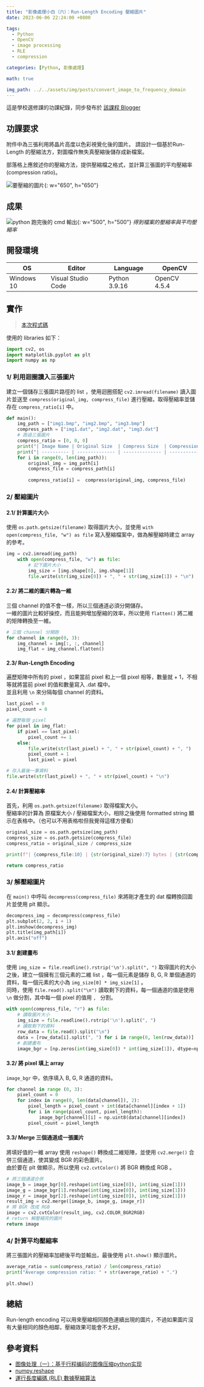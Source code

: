 ```yaml
---
title: "影像處理小白（六）：Run-Length Encoding 壓縮圖片"
date: 2023-06-06 22:24:00 +0800

tags: 
  - Python
  - OpenCV
  - image processing
  - RLE
  - compression

categories: [Python, 影像處理]

math: true

img_path: ../../assets/img/posts/convert_image_to_frequency_domain
---
```


這是學校選修課的功課紀錄，同步發布於 [該課程 Blogger](https://yzucs362hw.blogspot.com/2023/06/s1091444-6.html) <br>

## 功課要求

附件中為三張利用將晶片高度以色彩視覺化後的圖片。 
請設計一個基於Run-Length 的壓縮法方，對圖檔作無失真壓縮後儲存成新檔案。 
 
部落格上應敘述你的壓縮方法，提供壓縮檔之格式，並計算三張圖的平均壓縮率
(compression ratio)。

![要壓縮的圖片](https://github.com/titaliu1224/Image-Processing/blob/main/Assignment6/result.png){: w="650", h="650"}

## 成果
![python 跑完後的 cmd 輸出](https://github.com/titaliu1224/Image-Processing/blob/main/Assignment6/result2.png){: w="500", h="500"}
_得到檔案的壓縮率與平均壓縮率_

## 開發環境

| OS         | Editor             | Language      | OpenCV       |
|------------|--------------------|---------------|--------------|
| Windows 10 | Visual Studio Code | Python 3.9.16 | OpenCV 4.5.4 |

## 實作
> [本次程式碼](https://github.com/titaliu1224/Image-Processing/blob/main/assignment6/main.py)

使用的 libraries 如下：

```py
import cv2, os
import matplotlib.pyplot as plt
import numpy as np
```

### 1/ 利用迴圈讀入三張圖片

建立一個儲存三張圖片路徑的 list ，使用迴圈搭配 `cv2.imread(filename)` 讀入圖片並送至 `compress(original_img, compress_file)` 進行壓縮，取得壓縮率並儲存在 `compress_ratio[i]` 中。 <br>


```py
def main():
    img_path = ["img1.bmp", "img2.bmp", "img3.bmp"]
    compress_path = ["img1.dat", "img2.dat", "img3.dat"]
    # 跑過三張圖片
    compress_ratio = [0, 0, 0]
    print("| Image Name | Original Size  | Compress Size  | Compression Ratio |")
    print("| ---------- | -------------- | -------------- | ----------------- |")
    for i in range(0, len(img_path)):
        original_img = img_path[i]
        compress_file = compress_path[i]
        
        compress_ratio[i] =  compress(original_img, compress_file)
```

### 2/ 壓縮圖片

#### 2.1/ 計算圖片大小

使用 `os.path.getsize(filename)` 取得圖片大小，並使用 `with open(compress_file, "w") as file` 寫入壓縮檔案中，做為解壓縮時建立 array 的參考。

```py
img = cv2.imread(img_path)
    with open(compress_file, "w") as file:
        # 記下圖片大小
        img_size = [img.shape[0], img.shape[1]]
        file.write(str(img_size[0]) + ", " + str(img_size[1]) + "\n")
```

#### 2.2/ 將二維的圖片轉為一維

三個 channel 的值不會一樣，所以三個通道必須分開儲存。 <br>
一維的圖片比較好操控，而且能夠增加壓縮的效率，所以使用 `flatten()` 將二維的矩陣轉換至一維。

```py
# 三個 channel 分開跑
for channel in range(0, 3):
    img_channel = img[:, :, channel]
    img_flat = img_channel.flatten()
```

#### 2.3/ Run-Length Encoding

遍歷矩陣中所有的 pixel ，如果當前 pixel 和上一個 pixel 相等，數量就 + 1，不相等就將當前 pixel 的值和數量寫入 .dat 檔中。<br>
並且利用 `\n` 來分隔每個 channel 的資料。

```py
last_pixel = 0
pixel_count = 0

# 遍歷每個 pixel
for pixel in img_flat:
    if pixel == last_pixel:
        pixel_count += 1
    else:
        file.write(str(last_pixel) + ", " + str(pixel_count) + ", ")
        pixel_count = 1
        last_pixel = pixel

# 存入最後一筆資料
file.write(str(last_pixel) + ", " + str(pixel_count) + "\n")
```

#### 2.4/ 計算壓縮率
首先，利用 `os.path.getsize(filename)` 取得檔案大小。 <br>
壓縮率的計算為 原檔案大小 / 壓縮檔案大小，相除之後使用 formatted string 顯示在表格中。（也可以不用表格啦但我覺得這樣方便看）

```py
original_size = os.path.getsize(img_path)
compress_size = os.path.getsize(compress_file)
compress_ratio = original_size / compress_size

print(f"| {compress_file:10} | {str(original_size):7} bytes | {str(compress_size):8} bytes | {str(round(compress_ratio, 5)):17} |")

return compress_ratio
```

### 3/ 解壓縮圖片

在 `main()` 中呼叫 `decompress(compress_file)` 來將剛才產生的 dat 檔轉換回圖片並使用 plt 顯示。

```py
decompress_img = decompress(compress_file)
plt.subplot(2, 2, i + 1)
plt.imshow(decompress_img)
plt.title(img_path[i])
plt.axis("off")
```

#### 3.1/ 創建畫布

使用 `img_size = file.readline().rstrip('\n').split(", ")` 取得圖片的大小之後，建立一個擁有三個元素的二維 list ，每一個元素是儲存 B, G, R 單個通道的資料，每一個元素的大小為 `img_size[0] * img_size[1]` 。 <br>
同時，使用 `file.read().split("\n")` 讀取剩下的資料，每一個通道的值是使用 `\n` 做分割，其中每一個 pixel 的值用 `, ` 分割。

```py
with open(compress_file, "r") as file:
    # 讀取圖片大小
    img_size = file.readline().rstrip('\n').split(", ")
    # 讀取剩下的資料
    row_data = file.read().split("\n")
    data = [row_data[i].split(", ") for i in range(0, len(row_data))]
    # 創建畫布
    image_bgr = [np.zeros(int(img_size[0]) * int(img_size[1]), dtype=np.uint8), np.zeros(int(img_size[0]) * int(img_size[1]), dtype=np.uint8), np.zeros(int(img_size[0]) * int(img_size[1]), dtype=np.uint8)]
```

#### 3.2/ 將 pixel 填上 array

`image_bgr` 中，依序填入 B, G, R 通道的資料。 <br>

```py
for channel in range (0, 3):
    pixel_count = 0
    for index in range(0, len(data[channel]), 2):
        pixel_length = pixel_count + int(data[channel][index + 1])
        for i in range(pixel_count, pixel_length):
            image_bgr[channel][i] = np.uint8(data[channel][index])
        pixel_count = pixel_length
```

#### 3.3/ Merge 三個通道成一張圖片

將填好值的一維 array 使用 `reshape()` 轉換成二維矩陣，並使用 `cv2.merge()` 合併三個通道，使其變成 BGR 的彩色圖片。 <br>
由於要在 plt 做顯示，所以使用 `cv2.cvtColor()` 將 BGR 轉換成 RGB 。

```py
# 將三個通道合併
image_b = image_bgr[0].reshape(int(img_size[0]), int(img_size[1]))
image_g = image_bgr[1].reshape(int(img_size[0]), int(img_size[1]))
image_r = image_bgr[2].reshape(int(img_size[0]), int(img_size[1]))
result_img = cv2.merge([image_b, image_g, image_r])
# 將 BGR 改成 RGB
image = cv2.cvtColor(result_img, cv2.COLOR_BGR2RGB)
# return 解壓縮完的圖片
return image
```

### 4/ 計算平均壓縮率

將三張圖片的壓縮率加總後平均並輸出，最後使用 `plt.show()` 顯示圖片。

```py
average_ratio = sum(compress_ratio) / len(compress_ratio)
print("Average compression ratio: " + str(average_ratio) + ".")
    
plt.show()
```

## 總結

Run-length encoding 可以用來壓縮相同顏色連續出現的圖片，不過如果圖片沒有大量相同的顏色相鄰，壓縮效果可能會不太好。

## 參考資料

- [图像处理（一）：基于行程编码的图像压缩python实现](https://blog.csdn.net/qq_42233962/article/details/105482765)
- [numpy.reshape](https://numpy.org/devdocs/reference/generated/numpy.reshape.html)
- [運行長度編碼 (RLE) 數據壓縮算法](https://www.techiedelight.com/zh-tw/run-length-encoding-rle-data-compression-algorithm/)

